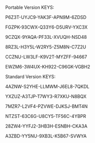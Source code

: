 Portable Version KEYS:

P6Z3T-UYJC9-YAK3F-APN9M-6ZDSD

FGZPK-93CWX-Q33Y6-D5URV-YXC3X

9CZQX-9YAQA-PF33L-XVUQH-NSD48

8RZ3L-H3Y5L-W2RY5-Z5M8N-C7Z2U

CCZNU-LW3LF-K9V2T-MYZFF-94667

EWZM6-3W4UX-KH922-C96GK-VGBH2

 
Standard Version KEYS:

4AZNW-S2YHE-LLMWM-J6EL8-7QKDL

YXZUZ-A3TJP-T7WY3-R7XKU-N8BQX

7MZR7-L2VF4-PZVWE-DJKSJ-BMT4N

NTZST-63C6G-U8CY5-TF56C-4YBPR

28ZW4-YYFJ2-3HB3H-ESNBH-CKA3A

A3ZBD-YY5NU-9XB3L-K5B67-SVWYA 

